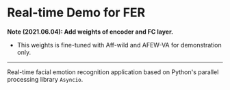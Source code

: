 # Real-time Demo for FER


__Note (2021.06.04): Add weights of encoder and FC layer.__
 - This weights is fine-tuned with Aff-wild and AFEW-VA for demonstration only.

---

Real-time facial emotion recognition application based on Python's parallel processing library `Asyncio`.